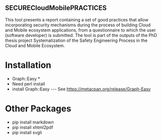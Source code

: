 ## SECURECloudMobilePRACTICES
This tool presents a report containing a set of good practices that allow incorporating security
mechanisms during the process of building Cloud and Mobile ecosystem applications, from a questionnaire
to which the user (software developer) is submitted. The tool is part of the outputs of the PhD thesis 
project Systematization of the Safety Engineering Process in the Cloud and Mobile Ecosystem.

# Installation
 * Graph::Easy *
  * Need perl install
  * install Graph::Easy --- See https://metacpan.org/release/Graph-Easy
 # Other Packages
  * pip install markdown
  * pip install xhtml2pdf
  * pip install svgli
